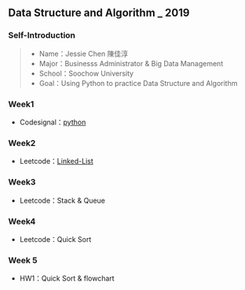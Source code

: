 ## Data Structure and Algorithm _ 2019

### Self-Introduction
>* Name：Jessie Chen 陳佳淳
>* Major：Businesss Administrator & Big Data Management
>* School：Soochow University
>* Goal：Using Python to practice Data Structure and Algorithm

### Week1
* Codesignal：[python](https://github.com/chenjanice/Data-Structure_2019/blob/master/week1/codesignal%201-10.md#codesignal-python)

### Week2
* Leetcode：[Linked-List](https://github.com/chenjanice/Data-Structure_2019/blob/master/week2/Linkedlist.py)

### Week3
* Leetcode：Stack & Queue

### Week4
* Leetcode：Quick Sort

### Week 5
* HW1：Quick Sort & flowchart
